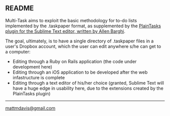 ## README

Multi-Task aims to exploit the basic methodology for to-do lists implemented by the .taskpaper format, as supplemented by the [PlainTasks plugin for the Sublime Text editor, written by Allen Barghi](https://github.com/aziz/PlainTasks).

The goal, ultimately, is to have a single directory of .taskpaper files in a user's Dropbox account, which the user can edit anywhere s/he can get to a computer:

- Editing through a Ruby on Rails application (the code under development here)
- Editing through an iOS application to be developed after the web infastructure is complete
- Editing through a text editor of his/her choice (granted, Sublime Text will have a huge edge in usability here, due to the extensions created by the PlainTasks plugin)

****
mattmdavis@gmail.com 
